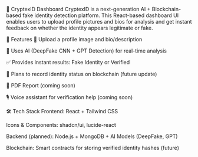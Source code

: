 🔐 CryptexID Dashboard
CryptexID is a next-generation AI + Blockchain-based fake identity detection platform. This React-based dashboard UI enables users to upload profile pictures and bios for analysis and get instant feedback on whether the identity appears legitimate or fake.



🚀 Features
📸 Upload a profile image and bio/description

🧠 Uses AI (DeepFake CNN + GPT Detection) for real-time analysis

✅ Provides instant results: Fake Identity or Verified

🔐 Plans to record identity status on blockchain (future update)

🧾 PDF Report (coming soon)

🎙️ Voice assistant for verification help (coming soon)

🛠️ Tech Stack
Frontend: React + Tailwind CSS

Icons & Components: shadcn/ui, lucide-react

Backend (planned): Node.js + MongoDB + AI Models (DeepFake, GPT)

Blockchain: Smart contracts for storing verified identity hashes (future)
